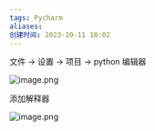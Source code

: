 ```yaml
---
tags: Pycharm
aliases: 
创建时间: 2023-10-11 18:02
---
```

文件 -> 设置 -> 项目 -> python 编辑器

![image.png](https://zbn-picture1-1319009493.cos.ap-chengdu.myqcloud.com/public-pic/202310111828669.png)

添加解释器

![image.png](https://zbn-picture1-1319009493.cos.ap-chengdu.myqcloud.com/public-pic/202310111829792.png)

